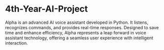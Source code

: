 # 4th-Year-AI-Project
Alpha is an advanced AI voice assistant developed in Python. It listens, recognizes commands, and provides real-time responses. Designed to save time and enhance efficiency, Alpha represents a leap forward in voice assistant technology, offering a seamless user experience with intelligent interaction.
